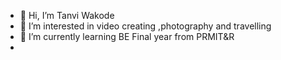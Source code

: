 - 👋 Hi, I’m Tanvi Wakode
- 👀 I’m interested in video creating ,photography and travelling
- 🌱 I’m currently learning BE Final year from PRMIT&R
- 
<!---
tanviwakode23/tanviwakode23 is a ✨ special ✨ repository because its `README.md` (this file) appears on your GitHub profile.
You can click the Preview link to take a look at your changes.
--->

